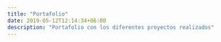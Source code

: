 ```yaml
---
title: "Portafolio"
date: 2019-05-12T12:14:34+06:00
description: "Portafolio con los diferentes proyectos realizados"
---
```


